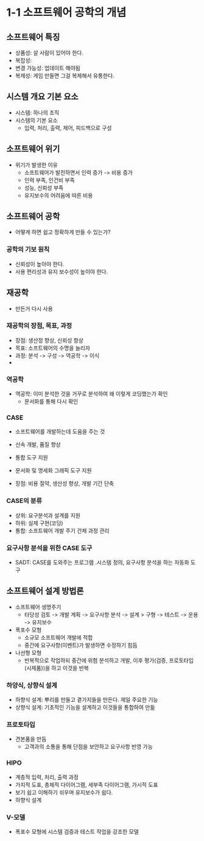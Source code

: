 # 1-1 소프트웨어 공학의 개념
## 소프트웨어 특징
* 상품성: 살 사람이 있어야 한다.
* 복잡성: 
* 변경 가능성: 업데이트 해야됨
* 복제성: 게임 만들면 그걸 복제해서 유통한다.

## 시스템 개요 기본 요소
* 시스템: 하나의 조직
* 시스템의 기본 요소
	* <span style="background-color=#fff5b1;"> 입력, 처리, 출력, 제어, 피드백으로 구성 </span>
	
## 소프트웨어 위기
* 위기가 발생한 이유
	* 소프트웨어가 발전하면서 인력 증가 -> 비용 증가
	* 인력 부족, 인건비 부족
	* 성능, 신뢰성 부족
	* 유지보수의 어려움에 따른 비용

## 소프트웨어 공학
* 어떻게 하면 쉽고 정확하게 만들 수 있는가?
### 공학의 기보 원칙
* 신뢰성이 높아야 한다.
* 사용 편리성과 유지 보수성이 높이야 한다.

## 재공학
* 만든거 다시 사용

### 재공학의 장점, 목표, 과정
* 장점: 생산정 향상, 신뢰성 항상
* 목표: 소프트웨어의 수명을 늘리자
* 과정: 분석 -> 구성 -> 역공학 -> 이식
* 
### 역공학
* 역공학: 이미 분석한 것을 거꾸로 분석하여 왜 이렇게 코딩했는가 확인
	* 문서화를 통해 다시 확인

### CASE
- 소프트웨어를 개발하는데 도움을 주는 것
- 신속 개발, 품질 향상
- 통합 도구 지원
- 문서화 및 명세화 그래픽 도구 지원

- 장점: 비용 절약, 생산성 향상, 개발 기간 단축

### CASE의 분류
- 상위: 요구분석과 설계를 지원
- 하위: 실제 구현(코딩)
- 통합: 소프트웨어 개발 주기 건체 과정 관리

### 요구사항 분석을 위한 CASE 도구
- SADT: CASE를 도와주는 프로그램 .시스템 정의, 요구사항 분석을 하는 자동화 도구

## 소프트웨어 설계 방법론
- 소프트웨어 생명주기
	- 타당성 검토 -> 개발 계획 -> 요구사항 분석 -> 설계 > 구형 -> 테스트 -> 운용 -> 유지보수
- 폭포수 모형
	- 소규모 소프트웨어 개발에 적합
	- 중간에 요구사항(이벤트)가 발생하면 수정하기 힘듬
- 나선형 모형
	- 반복적으로 작업하되 중간에 위험 분석하고 개발, 이후 평가(검증, 프로토타입(시제품))을 하고 이것을 반복
### 하양식, 상향식 설계
- 하향식 설계: 뿌리를 만들고 곁가지들을 만든다. 제일 주요한 기능
- 상향식 설계: 기초적인 기능을 설계하고 이것들을 통합하여 만듦

### 프로토타입
- 견본품을 만듬
	- 고객과의 소통을 통해 단점을 보안하고 요구사항 반영 가능

### HIPO
- 계층적 입력, 처리, 출력 과정
- 가지적 도표, 총체적 다이어그램, 세부족 다이어그램, 가시적 도표
- 보기 쉽고 이해하기 쉬우며 유지보수가 쉽다.
- 하향식 설계

### V-모델
- 폭포수 모형에 시스템 검증과 테스트 작업을 강조한 모델
